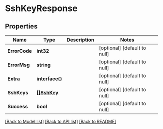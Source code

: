 # SshKeyResponse

## Properties
Name | Type | Description | Notes
------------ | ------------- | ------------- | -------------
**ErrorCode** | **int32** |  | [optional] [default to null]
**ErrorMsg** | **string** |  | [optional] [default to null]
**Extra** | **interface{}** |  | [optional] [default to null]
**SshKeys** | [**[]SshKey**](SSHKey.md) |  | [optional] [default to null]
**Success** | **bool** |  | [optional] [default to null]

[[Back to Model list]](../README.md#documentation-for-models) [[Back to API list]](../README.md#documentation-for-api-endpoints) [[Back to README]](../README.md)



